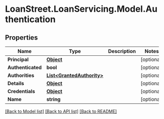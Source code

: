 # LoanStreet.LoanServicing.Model.Authentication
## Properties

Name | Type | Description | Notes
------------ | ------------- | ------------- | -------------
**Principal** | [**Object**](.md) |  | [optional] 
**Authenticated** | **bool** |  | [optional] 
**Authorities** | [**List&lt;GrantedAuthority&gt;**](GrantedAuthority.md) |  | [optional] 
**Details** | [**Object**](.md) |  | [optional] 
**Credentials** | [**Object**](.md) |  | [optional] 
**Name** | **string** |  | [optional] 

[[Back to Model list]](../README.md#documentation-for-models) [[Back to API list]](../README.md#documentation-for-api-endpoints) [[Back to README]](../README.md)


